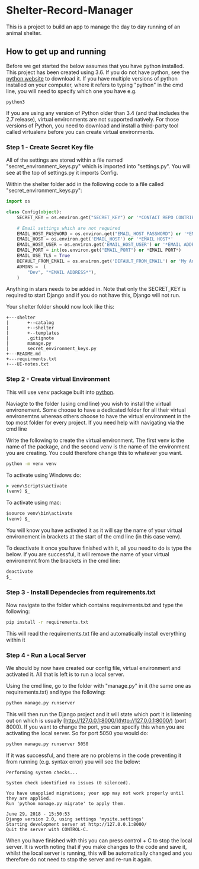 # Shelter-Record-Manager

This is a project to build an app to manage the day to day running of an animal shelter.

## How to get up and running

Before we get started the below assumes that you have python installed. This project has been created using 3.6. If you do not have python, see the [python website](https://www.python.org/downloads/) to download it.
If you have multiple versions of python installed on your computer, where it refers to typing "python" in the cmd line, you will need to specify which one you have e.g.

```
python3
```

If you are using any version of Python older than 3.4 (and that includes the 2.7 release), virtual environments are not supported natively. For those versions of Python, you need to download and install a third-party tool called virtualenv before you can create virtual environments.

### Step 1 - Create Secret Key file

All of the settings are stored within a file named "secret_environment_keys.py" which is imported into "settings.py". You will see at the top of settings.py it imports Config.

Within the shelter folder add in the following code to a file called "secret_environment_keys.py":

``` python
import os

class Config(object):
    SECRET_KEY = os.environ.get("SECRET_KEY") or '*CONTACT REPO CONTRIBUTOR FOR THIS*'

    # Email settings which are not required
    EMAIL_HOST_PASSWORD = os.environ.get("EMAIL_HOST_PASSWORD") or '*EMAIL PASSWORD*'
    EMAIL_HOST = os.environ.get('EMAIL_HOST') or '*EMAIL HOST*'
    EMAIL_HOST_USER = os.environ.get('EMAIL_HOST_USER') or '*EMAIL ADDRESS*'
    EMAIL_PORT = int(os.environ.get("EMAIL_PORT") or *EMAIL PORT*)
    EMAIL_USE_TLS = True
    DEFAULT_FROM_EMAIL = os.environ.get('DEFAULT_FROM_EMAIL') or 'My Animal Shelter <*EMAIL ADDRESS*>'
    ADMINS =  (
        "Dev", "*EMAIL ADDRESS*"),
    )
```

Anything in stars needs to be added in. Note that only the SECRET_KEY is required to start Django and if you do not have this, Django will not run.

Your shelter folder should now look like this:

```
+---shelter
|       +--catalog
|       +--shelter
|       +--templates
|       .gitignote
|       manage.py
|       secret_environment_keys.py
+---README.md
+---requirments.txt
+---UI-notes.txt
```

### Step 2 - Create virtual Environment

This will use venv package built into [python](https://docs.python.org/3/library/venv.html).

Naviagte to the folder (using cmd line) you wish to install the virtual environement. Some choose to have a dedicated folder for all their virtual environemtns whereas others choose to have the virtual environment in the top most folder for every project. If you need help with navigating via the cmd line

Write the following to create the virtual environment. The first venv is the name of the package, and the second venv is the name of the environment you are creating. You could therefore change this to whatever you want.

``` cmd
python -m venv venv
```

To activate using Windows do:

``` cmd
> venv\Scripts\activate
(venv) $_
```

To activate using mac:

``` cmd
$source venv\bin\activate
(venv) $_
```

You will know you have activated it as it will say the name of your virtual environement in brackets at the start of the cmd line (in this case venv).

To deactivate it once you have finished with it, all you need to do is type the below. If you are successful, it will remove the name of your virtual environemnt from the brackets in the cmd line:

```cmd
deactivate
$_
```

### Step 3 - Install Dependecies from requirements.txt

Now navigate to the folder which contains requirements.txt and type the following:

``` cmd
pip install -r requirements.txt
```

This will read the requirements.txt file and automatically install everything within it

### Step 4 - Run a Local Server

We should by now have created our config file, virtual environment and activated it. All that is left is to run a local server.

Using the cmd line, go to the folder with "manage.py" in it (the same one as requirements.txt) and type the following:

``` cmd
python manage.py runserver
```

This will then run the Django project and it will state which port it is listening out on which is usually [http://127.0.0.1:8000/](http://127.0.0.1:8000/) (port 8000). If you want to change the port, you can specify this when you are activating the local server. So for port 5050 you would do:

``` cmd
python manage.py runserver 5050
```

If it was successful, and there are no problems in the code preventing it from running (e.g. syntax error) you will see the below:

```
Performing system checks...

System check identified no issues (0 silenced).

You have unapplied migrations; your app may not work properly until they are applied.
Run 'python manage.py migrate' to apply them.

June 29, 2018 - 15:50:53
Django version 2.0, using settings 'mysite.settings'
Starting development server at http://127.0.0.1:8000/
Quit the server with CONTROL-C.
```

When you have finished with this you can press control + C to stop the local server. It is worth noting that if you make changes to the code and save it, whilst the local server is running, this will be automatically changed and you therefore do not need to stop the server and re-run it again.